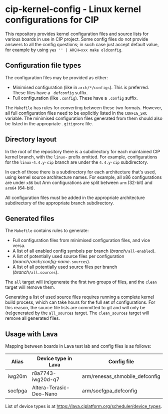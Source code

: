 # cip-kernel-config - Linux kernel configurations for CIP

This repository provides kernel configuration files and source lists
for various boards in use in CIP project. Some config files do not
provide answers to all the config questions; in such case just accept
default value, for example by using `yes '' | ARCH=xxx make
oldconfig`.

## Configuration file types

The configuration files may be provided as either:

* Minimised configuration (like in `arch/*/configs`).  This is
  preferred.  These files have a `_defconfig` suffix.
* Full configuration (like `.config`).  These have a `.config` suffix.

The `Makefile` has rules for converting between these two formats.
However, all full configuration files need to be explicitly listed
in the `CONFIG_SRC` variable.  The minimised configuration files
generated from them should also be listed in the appropriate
`.gitignore` file.

## Directory layout

In the root of the repository there is a subdirectory for each
maintained CIP kernel branch, with the `linux-` prefix omitted.  For
example, configurations for the `linux-4.4.y-cip` branch are under the
`4.4.y-cip` subdirectory.

In each of those there is a subdirectory for each architecture that's
used, using kernel source architecture names.  For example, all x86
configurations are under `x86` but Arm configurations are split
between `arm` (32-bit) and `arm64` (64-bit).

All configuration files must be added in the appropriate architecture
subdirectory of the appropriate branch subdirectory.

## Generated files

The `Makefile` contains rules to generate:

* Full configuration files from minimised configuration files, and
  vice versa.
* A list of all enabled config symbols per branch
  (*branch*`/all-enabled`).
* A list of potentially used source files per configuration
  (*branch*`/`*arch*`/`*config-name*`.sources`).
* A list of all potentially used source files per branch
  (*branch*`/all.sources`).

The `all` target will (re)generate the first two groups of files,
and the `clean` target will remove them.

Generating a list of used source files requires running a complete
kernel build process, which can take hours for the full set of
configurations.  For this reason, the source file lists are committed
to git and will only be (re)generated by the `all_sources` target.
The `clean_sources` target will remove all generated files.

## Usage with Lava

Mapping between boards in Lava test lab and config files is as follows:

| Alias   | Device type in Lava     | Config file                    |
| ---     | ---                     | ---                            |
| iwg20m  | r8a7743-iwg20d-q7       | arm/renesas_shmobile_defconfig |
| socfpga | Altera-Terasic-Deo-Nano | arm/socfgpa_defconfig          |

List of device types is at <https://lava.ciplatform.org/scheduler/device_types>.
